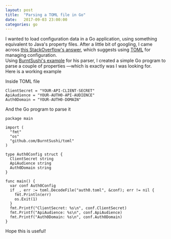 ```yaml
---
layout: post
title:  "Parsing a TOML file in Go"
date:   2017-09-03 23:00:00
categories: go
---
```

I wanted to load configuration data in a Go application, using something equivalent to Java's property files. 
After a little bit of googling, I came across [this StackOverflow's answer](https://stackoverflow.com/a/16491396/3923525), which suggests using [TOML](https://github.com/toml-lang/toml) for managing configuration.  
Using [BurntSushi's example](https://github.com/BurntSushi/toml/blob/master/_examples/example.go) for his parser, I created a simple Go program to parse a couple of properties —which is exactly was I was looking for.  
Here is a working example

Inside TOML file

    ClientSecret = "YOUR-API-CLIENT-SECRET"
    ApiAudience = "YOUR-AUTH0-API-AUDIENCE"
    Auth0Domain = "YOUR-AUTH0-DOMAIN"

And the Go program to parse it

    package main

    import (
      "fmt"
      "os"
      "github.com/BurntSushi/toml"
    )

    type Auth0Config struct {
      ClientSecret string
      ApiAudience string
      Auth0Domain string
    }

    func main() {
      var conf Auth0Config
      if _, err := toml.DecodeFile("auth0.toml", &conf); err != nil {
        fmt.Println(err)
        os.Exit(1)
      }
      fmt.Printf("ClientSecret: %s\n", conf.ClientSecret)
      fmt.Printf("ApiAudience: %s\n", conf.ApiAudience)
      fmt.Printf("Auth0Domain: %s\n", conf.Auth0Domain)
    }

Hope this is useful!
